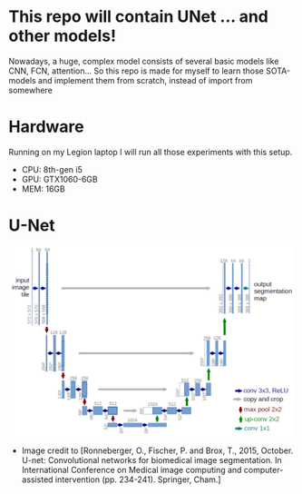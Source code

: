 # This repo will contain UNet ... and other models!
Nowadays, a huge, complex model consists of several basic models like CNN, FCN, attention...
So this repo is made for myself to learn those SOTA-models and implement them from scratch, instead of import from somewhere

# Hardware
Running on my Legion laptop
I will run all those experiments with this setup.
- CPU: 8th-gen i5
- GPU: GTX1060-6GB
- MEM: 16GB




# U-Net

![U-NET](u-net-architecture.png)

- Image credit to [Ronneberger, O., Fischer, P. and Brox, T., 2015, October. U-net: Convolutional networks for biomedical image segmentation. In International Conference on Medical image computing and computer-assisted intervention (pp. 234-241). Springer, Cham.]